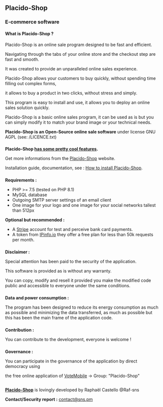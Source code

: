 ## Placido-Shop
### E-commerce software

#### What is Placido-Shop ?

Placido-Shop is an online sale program designed to be fast and efficient.

Navigating through the tabs of your online store and the checkout step are fast and smooth.

It was created to provide an unparalleled online sales experience.

Placido-Shop allows your customers to buy quickly, without spending time filling out complex forms,

it allows to buy a product in two clicks, without stress and simply.

This program is easy to install and use, 
it allows you to deploy an online sales solution quickly.

Placido-Shop is a basic online sales program, 
it can be used as is but you can simply modify it to match your 
brand image or your technical needs.

**Placido-Shop is an Open-Source online sale software** under license GNU AGPL (see: /LICENCE.txt)

###

**Placido-Shop [has some pretty cool features](https://placido-shop.com/All-features-of-Placido-Shop.html).**

Get more informations from the [Placido-Shop](https://placido-shop.com) website.

Installation guide, documentation, see : [How to install Placido-Shop](https://placido-shop.com/Documentation.html).

###

**Requirements :**
- PHP >= 7.5 (tested on PHP 8.1)
- MySQL database
- Outgoing SMTP server settings of an email client
- One image for your logo and one image for your social networks tallest than 512px

**Optional but recommended :**
- A [Stripe](https://stripe.com/) account for test and perceive bank card payments.
- A token from [IPinfo.io](https://ipinfo.io/) they offer a free plan for less than 50k requests per month.

###

**Disclaimer :**

Special attention has been paid to the security of the application.

This software is provided as is without any warranty.

You can copy, modify and resell it provided you make the modified code public and accessible to everyone under the same conditions.

###
	
**Data and power consumption :**

The program has been designed to reduce its energy consumption as much as possible and minimizing the data transferred, as much as possible but this has been the main frame of the application code.

###

**Contribution :**

You can contribute to the development, everyone is welcome !

###

**Governance :**

You can participate in the governance of the application by direct democracy using 

the free online application of [VoteMobile](https://votemobile.xyz) -> Group: "Placido-Shop"

##

**[Placido-Shop](https://placido-shop.com/)** is lovingly developed by Raphaël Castello @Raf-sns

**Contact/Security report :** contact@sns.pm

